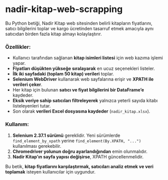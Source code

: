 # nadir-kitap-web-scrapping
Bu Python betiği, Nadir Kitap web sitesinden belirli kitapların fiyatlarını, satıcı bilgilerini toplar ve kargo ücretinden tasarruf etmek amacıyla aynı satıcıdan birden fazla kitap almayı kolaylaştırır.

### **Özellikler:**  
- Kullanıcı tarafından sağlanan **kitap isimleri listesi** için web kazıma işlemi yapar.  
- **Fiyatları düşükten yükseğe sıralayarak** en ucuz seçenekleri listeler.  
- **İlk iki sayfadaki (toplam 50 kitap) verileri** toplar.  
- **Selenium WebDriver** kullanarak web sayfalarına erişir ve **XPATH ile verileri çeker**.  
- Her kitap için bulunan **satıcı ve fiyat bilgilerini bir DataFrame’e** kaydeder.  
- **Eksik veriye sahip satıcıları filtreleyerek** yalnızca yeterli sayıda kitabı listeleyenleri tutar.  
- Son olarak **verileri Excel dosyasına kaydeder** (`nadir_kitap.xlsx`).  

### **Kullanım:**  
1. **Selenium 2.37.1 sürümü** gereklidir. Yeni sürümlerde `find_element_by_xpath` yerine `find_element(By.XPATH, "...")` kullanılması gerekebilir.  
2. **Chromedriver yolunun doğru ayarlandığından** emin olunmalıdır.  
3. **Nadir Kitap’ın sayfa yapısı değişirse**, XPATH güncellenmelidir.  

Bu betik, **kitap fiyatlarını karşılaştırmak, satıcıları analiz etmek ve veri toplamak** isteyen kullanıcılar için uygundur.

